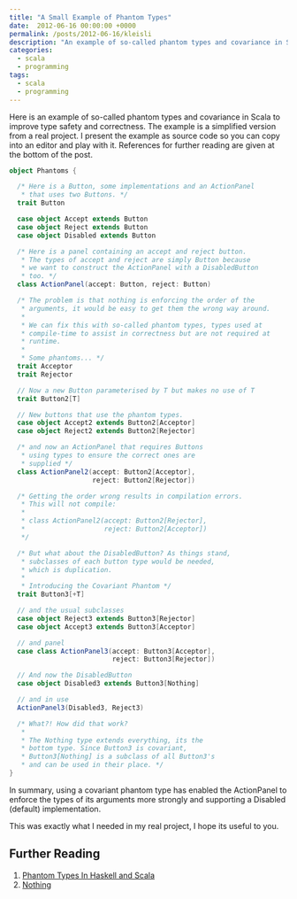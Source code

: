 ```yaml
---
title: "A Small Example of Phantom Types"
date:  2012-06-16 00:00:00 +0000
permalink: /posts/2012-06-16/kleisli
description: "An example of so-called phantom types and covariance in Scala to improve type safety and correctness."
categories: 
  - scala
  - programming
tags:
  - scala
  - programming
---
```


Here is an example of so-called phantom types and covariance in Scala to improve type safety and correctness. The example is a simplified version from a real project.
I present the example as source code so you can copy into an editor and play with it. References for further reading are given at the bottom of the post.

```scala
object Phantoms {

  /* Here is a Button, some implementations and an ActionPanel
   * that uses two Buttons. */
  trait Button

  case object Accept extends Button
  case object Reject extends Button
  case object Disabled extends Button

  /* Here is a panel containing an accept and reject button.
   * The types of accept and reject are simply Button because
   * we want to construct the ActionPanel with a DisabledButton
   * too. */
  class ActionPanel(accept: Button, reject: Button)

  /* The problem is that nothing is enforcing the order of the
   * arguments, it would be easy to get them the wrong way around.
   *
   * We can fix this with so-called phantom types, types used at
   * compile-time to assist in correctness but are not required at
   * runtime.
   *
   * Some phantoms... */
  trait Acceptor
  trait Rejector

  // Now a new Button parameterised by T but makes no use of T
  trait Button2[T]

  // New buttons that use the phantom types.
  case object Accept2 extends Button2[Acceptor]
  case object Reject2 extends Button2[Rejector]

  /* and now an ActionPanel that requires Buttons
   * using types to ensure the correct ones are
   * supplied */
  class ActionPanel2(accept: Button2[Acceptor],
                     reject: Button2[Rejector])

  /* Getting the order wrong results in compilation errors.
   * This will not compile:
   *
   * class ActionPanel2(accept: Button2[Rejector],
   *                    reject: Button2[Acceptor])
   */

  /* But what about the DisabledButton? As things stand,
   * subclasses of each button type would be needed,
   * which is duplication.
   *
   * Introducing the Covariant Phantom */
  trait Button3[+T]

  // and the usual subclasses
  case object Reject3 extends Button3[Rejector]
  case object Accept3 extends Button3[Acceptor]

  // and panel
  case class ActionPanel3(accept: Button3[Acceptor],
                          reject: Button3[Rejector])

  // And now the DisabledButton
  case object Disabled3 extends Button3[Nothing]

  // and in use
  ActionPanel3(Disabled3, Reject3)

  /* What?! How did that work?
   *
   * The Nothing type extends everything, its the
   * bottom type. Since Button3 is covariant,
   * Button3[Nothing] is a subclass of all Button3's
   * and can be used in their place. */
}
```

In summary, using a covariant phantom type has enabled the ActionPanel to enforce the types of its arguments more strongly and supporting a Disabled (default) implementation.

This was exactly what I needed in my real project, I hope its useful to you.

## Further Reading

1. [Phantom Types In Haskell and Scala](http://james-iry.blogspot.co.uk/2010/10/phantom-types-in-haskell-and-scala.html)
2. [Nothing](http://www.scala-lang.org/api/current/scala/Nothing.html)

